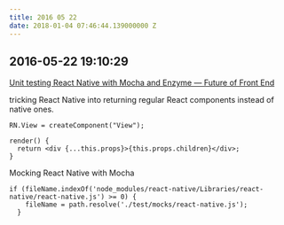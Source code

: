 ```yaml
---
title: 2016 05 22
date: 2018-01-04 07:46:44.139000000 Z
---
```


## 2016-05-22 19:10:29

[Unit testing React Native with Mocha and Enzyme — Future of Front End](https://blog.formidable.com/unit-testing-react-native-with-mocha-and-enzyme-51518f13ba73#.ouebgif9x)

tricking React Native into returning regular React components instead of native ones.

	RN.View = createComponent("View");

	render() {
      return <div {...this.props}>{this.props.children}</div>;
    }

Mocking React Native with Mocha

    if (fileName.indexOf('node_modules/react-native/Libraries/react-native/react-native.js') >= 0) {
        fileName = path.resolve('./test/mocks/react-native.js');
      }
